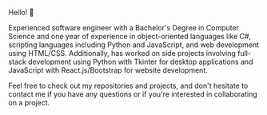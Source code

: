 Hello! 👋 

Experienced software engineer with a Bachelor's Degree in Computer Science and one year of experience in object-oriented languages like C#, scripting languages including Python and JavaScript, and web development using HTML/CSS. Additionally, has worked on side projects involving full-stack development using Python with Tkinter for desktop applications and JavaScript with React.js/Bootstrap for website development.

Feel free to check out my repositories and projects, and don't hesitate to contact me if you have any questions or if you're interested in collaborating on a project.







<!--
**amy6768/amy6768** is a ✨ _special_ ✨ repository because its `README.md` (this file) appears on your GitHub profile.

Here are some ideas to get you started:

- 🔭 I’m currently working on ...
- 🌱 I’m currently learning ...
- 👯 I’m looking to collaborate on ...
- 🤔 I’m looking for help with ...
- 💬 Ask me about ...
- 📫 How to reach me: ...
- 😄 Pronouns: ...
- ⚡ Fun fact: ...
-->
